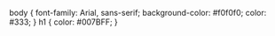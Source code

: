 body {
    font-family: Arial, sans-serif;
    background-color: #f0f0f0;
    color: #333;
}
h1 {
    color: #007BFF;
}
